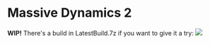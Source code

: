 # Massive Dynamics 2

**WIP!**
There's a build in LatestBuild.7z if you want to give it a try:
![](_docs/v2.gif)